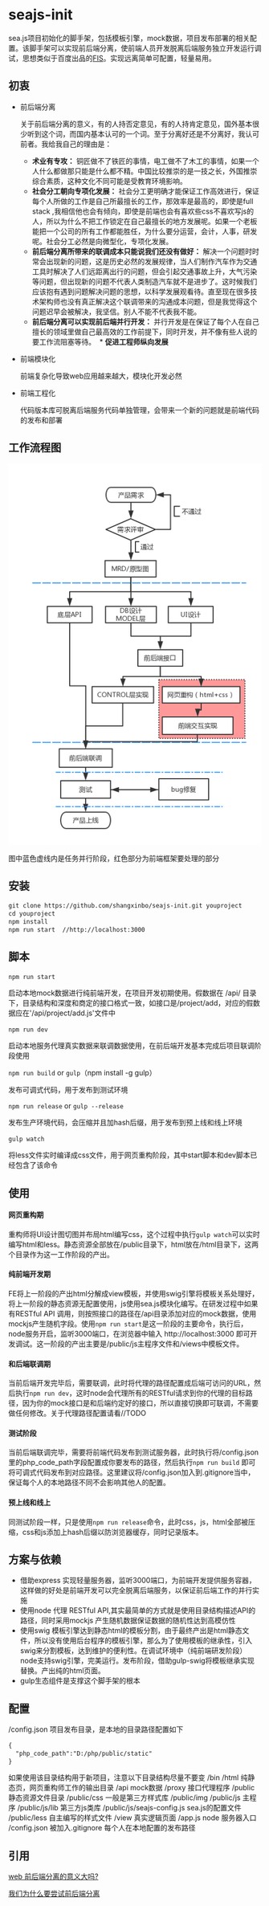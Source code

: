 # seajs-init

sea.js项目初始化的脚手架，包括模板引擎，mock数据，项目发布部署的相关配置。该脚手架可以实现前后端分离，使前端人员开发脱离后端服务独立开发运行调试，思想类似于百度出品的[FIS](https://github.com/fex-team/fis3)。实现远离简单可配置，轻量易用。

## 初衷

* 前后端分离

  关于前后端分离的意义，有的人持否定意见，有的人持肯定意见，国外基本很少听到这个词，而国内基本认可的一个词。至于分离好还是不分离好，我认可前者。我给我自己的理由是：

  *  __术业有专攻：__ 铜匠做不了铁匠的事情，电工做不了木工的事情，如果一个人什么都做那只能是什么都不精。中国比较推崇的是一技之长，外国推崇综合素质，这种文化不同可能是受教育环境影响。
  *  __社会分工朝向专项化发展：__ 社会分工更明确才能保证工作高效进行，保证每个人所做的工作是自己所最擅长的工作，那效率是最高的，即使是full stack ,我相信他也会有倾向，即使是前端也会有喜欢些css不喜欢写js的人，所以为什么不把工作锁定在自己最擅长的地方发展呢。如果一个老板能把一个公司的所有工作都能胜任，为什么要分运营，会计，人事，研发呢。社会分工必然是向微型化，专项化发展。
  *  __前后端分离所带来的联调成本只能说我们还没有做好：__ 解决一个问题时时常会出现新的问题，这是历史必然的发展规律，当人们制作汽车作为交通工具时解决了人们远距离出行的问题，但会引起交通事故上升，大气污染等问题，但出现新的问题不代表人类制造汽车就不是进步了。这时候我们应该抱有遇到问题解决问题的思想，以科学发展观看待。直至现在很多技术架构师也没有真正解决这个联调带来的沟通成本问题，但是我觉得这个问题迟早会被解决，我坚信。别人不能不代表我不能。
  *  __前后端分离可以实现前后端并行开发：__ 并行开发是在保证了每个人在自己擅长的领域里做自己最高效的工作前提下，同时开发，并不像有些人说的要工作流阻塞等待。
  * __促进工程师纵向发展__
  
* 前端模块化

  前端复杂化导致web应用越来越大，模块化开发必然

* 前端工程化

  代码版本库可脱离后端服务代码单独管理，会带来一个新的问题就是前端代码的发布和部署


## 工作流程图

![工作流程图](./workflow.png)

图中蓝色虚线内是任务并行阶段，红色部分为前端框架要处理的部分

## 安装

```
git clone https://github.com/shangxinbo/seajs-init.git youproject
cd youproject
npm install 
npm run start  //http://localhost:3000
```

## 脚本

`npm run start`

启动本地mock数据进行纯前端开发，在项目开发初期使用。假数据在 /api/ 目录下，目录结构和深度和商定的接口格式一致，如接口是/project/add，对应的假数据应在'/api/project/add.js'文件中 

`npm run dev`

启动本地服务代理真实数据来联调数据使用，在前后端开发基本完成后项目联调阶段使用

`npm run build` or `gulp`（npm install -g gulp）

发布可调式代码，用于发布到测试环境

`npm run release` or `gulp --release`

发布生产环境代码，会压缩并且加hash后缀，用于发布到预上线和线上环境

`gulp watch`

将less文件实时编译成css文件，用于网页重构阶段，其中start脚本和dev脚本已经包含了该命令

## 使用

#### 网页重构期

重构师将UI设计图切图并布局html编写css，这个过程中执行`gulp watch`可以实时编写html和less。静态资源全部放在/public目录下，html放在/html目录下，这两个目录作为这一工作阶段的产出。

#### 纯前端开发期

FE将上一阶段的产出html分解成view模板，并使用swig引擎将模板关系处理好，将上一阶段的静态资源无配置使用，js使用sea.js模块化编写。在研发过程中如果有RESTful API 调用，则按照接口的路径在/api目录添加对应的mock数据，使用mockjs产生随机字段。使用`npm run start`是这一阶段的主要命令，执行后，node服务开启，监听3000端口，在浏览器中输入 http://localhost:3000 即可开发调试。这一阶段的产出主要是/public/js主程序文件和/views中模板文件。

#### 和后端联调期

当前后端开发完毕后，需要联调，此时将代理的路径配置成后端可访问的URL，然后执行`npm run dev`，这时node会代理所有的RESTful请求到你的代理的目标路径，因为你的mock接口是和后端约定好的接口，所以直接切换即可联调，不需要做任何修改。关于代理路径配置请看//TODO

#### 测试阶段

当前后端联调完毕，需要将前端代码发布到测试服务器，此时执行将/config.json里的php_code_path字段配置成你要发布的路径，然后执行`npm run build` 即可将可调式代码发布到对应路径。这里建议将/config.json加入到.gitignore当中，保证每个人的本地路径不同不会影响其他人的配置。

#### 预上线和线上

同测试阶段一样，只是使用`npm run release`命令，此时css，js，html全部被压缩，css和js添加上hash后缀以防浏览器缓存，同时记录版本。



## 方案与依赖

- 借助express 实现轻量服务器，监听3000端口，为前端开发提供服务容器，这样做的好处是前端开发可以完全脱离后端服务，以保证前后端工作的并行实施
- 使用node 代理 RESTful API,其实最简单的方式就是使用目录结构描述API的路径，同时采用mockjs 产生随机数据保证数据的随机性达到高模仿性
- 使用swig 模板引擎达到静态html的模板分割，由于最终产出是html静态文件，所以没有使用后台程序的模板引擎，那么为了使用模板的继承性，引入swig来分割模板，达到维护的便利性。在调试环境中（纯前端研发阶段）node支持swig引擎，完美运行。发布阶段，借助gulp-swig将模板继承实现替换。产出纯的html页面。
- gulp生态组件是支撑这个脚手架的根本

## 配置

/config.json 项目发布目录，是本地的目录路径配置如下

```
{
  "php_code_path":"D:/php/public/static" 
}
```

如果使用该目录结构用于新项目，注意以下目录结构尽量不要变 
/bin 
/html   纯静态页，网页重构师工作的输出目录 
/api      mock数据 
/proxy 接口代理程序
/public 静态资源文件目录
/public/css  一般是第三方样式库
/public/img 
/public/js    主程序
/public/js/lib   第三方js类库
/public/js/seajs-config.js  sea.js的配置文件 
/public/less  自主编写的样式文件
/view             真实逻辑页面
/app.js          node 服务器入口
/config.json  被加入.gitignore 每个人在本地配置的发布路径



## 引用

[web 前后端分离的意义大吗?](https://www.zhihu.com/question/28207685)

[我们为什么要尝试前后端分离](http://web.jobbole.com/87505/)

